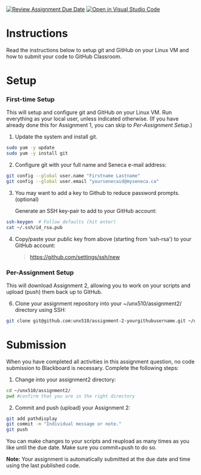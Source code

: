 [![Review Assignment Due Date](https://classroom.github.com/assets/deadline-readme-button-22041afd0340ce965d47ae6ef1cefeee28c7c493a6346c4f15d667ab976d596c.svg)](https://classroom.github.com/a/I1bJopDt)
[![Open in Visual Studio Code](https://classroom.github.com/assets/open-in-vscode-2e0aaae1b6195c2367325f4f02e2d04e9abb55f0b24a779b69b11b9e10269abc.svg)](https://classroom.github.com/online_ide?assignment_repo_id=15472471&assignment_repo_type=AssignmentRepo)
# Instructions
Read the instructions below to setup git and GitHub on your Linux VM and how to submit your code to GitHub Classroom.

# Setup
### First-time Setup
This will setup and configure git and GitHub on your Linux VM. Run everything as your local user, unless indicated otherwise. (If you have already done this for Assignment 1, you can skip to *Per-Assignment Setup*.)

1. Update the system and install git.
```bash
sudo yum -y update
sudo yum -y install git
```

2. Configure git with your full name and Seneca e-mail address:
```bash
git config --global user.name "Firstname Lastname"
git config --global user.email "yoursenecaid@myseneca.ca"
```
3. You may want to add a key to Github to reduce password prompts. (optional) 

    Generate an SSH key-pair to add to your GitHub account:
```bash
ssh-keygen  # Follow defaults (hit enter)
cat ~/.ssh/id_rsa.pub
```
4. Copy/paste your public key from above (starting from 'ssh-rsa') to your GitHub account:
    > https://github.com/settings/ssh/new


### Per-Assignment Setup
This will download Assignment 2, allowing you to work on your scripts and upload (push) them back up to GitHub.

6. Clone your assignment repository into your ~/unx510/assignment2/ directory using SSH:
```bash
git clone git@github.com:unx510/assignment-2-yourgithubusername.git ~/unx510/assignment2/
```

# Submission
When you have completed all activities in this assignment question, no code submission to Blackboard is necessary. Complete the following steps:

1. Change into your assignment2 directory:
```bash
cd ~/unx510/assignment2/
pwd #confirm that you are in the right directory
```

2. Commit and push (upload) your Assignment 2:
```bash
git add pathdisplay
git commit -m "Individual message or note."
git push
```

You can make changes to your scripts and reupload as many times as you like until the due date. Make sure you commit+push to do so.

**Note:** Your assignment is automatically submitted at the due date and time using the last published code.
